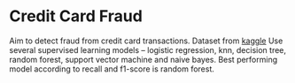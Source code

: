 # Credit Card Fraud
Aim to detect fraud from credit card transactions. Dataset from [kaggle](https://www.kaggle.com/mlg-ulb/creditcardfraud)
Use several supervised learning models – logistic regression, knn, decision tree, random forest, support vector machine and naive bayes.
Best performing model according to recall and f1-score is random forest.
